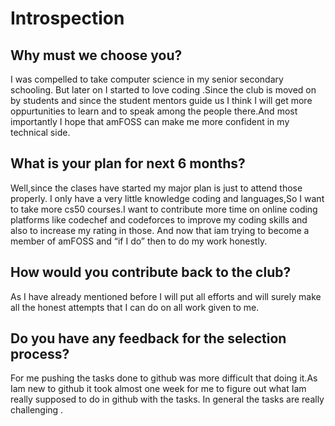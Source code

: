 # Introspection

## Why must we choose you?

I was compelled to take computer science in my senior secondary schooling. But later on I started to love coding .Since the club is moved on by students and since the student mentors guide us I think I will get more oppurtunities to learn and to speak among the people there.And most importantly I hope that amFOSS can make me more confident in my technical side. 

## What is your plan for next 6 months?

Well,since the clases have started my major plan is just to attend those properly. I only  have a very little knowledge coding and languages,So I want to take more cs50 courses.I want to contribute more time on online coding platforms like codechef and codeforces to improve my coding skills and also to increase my rating in those. And now that iam trying to become a member of amFOSS and “if I do” then to do my work honestly.

## How would you contribute back to the club?

As I have already mentioned  before I will put all efforts and will surely make all the honest attempts that I can do on all work given to me.

## Do you have any feedback for the selection process?

For me pushing the tasks done to github was more difficult that doing it.As Iam new to github it took  almost one week for me  to figure out what Iam really supposed to do in github with the tasks. In general the tasks are really challenging . 

